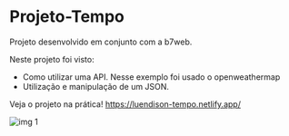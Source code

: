 # **Projeto-Tempo**

Projeto desenvolvido em conjunto com a b7web.

Neste projeto foi visto:

- Como utilizar uma API. Nesse exemplo foi usado o openweathermap
- Utilização e manipulação de um JSON.

Veja o projeto na prática!
https://luendison-tempo.netlify.app/

![img 1](https://user-images.githubusercontent.com/83681373/127529845-f8b2ea90-e29c-4ffd-bf2f-deb1fb36d77c.png)


